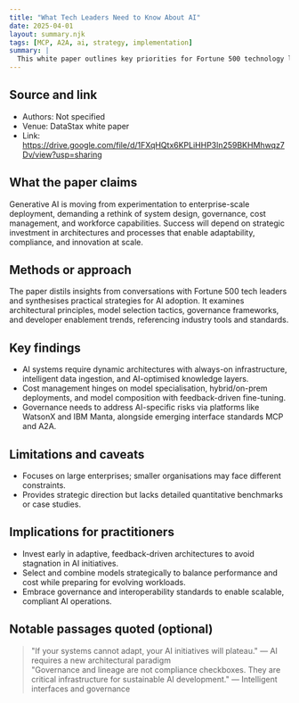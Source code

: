 ```yaml
---
title: "What Tech Leaders Need to Know About AI"
date: 2025-04-01
layout: summary.njk
tags: [MCP, A2A, ai, strategy, implementation]
summary: |
  This white paper outlines key priorities for Fortune 500 technology leaders seeking to integrate generative AI into enterprise operations. It emphasises adaptive architectures, cost-optimised model strategies, robust governance, and the changing developer landscape. The focus is on building sustainable, scalable AI systems that can evolve with data and regulatory requirements.
---
```


## Source and link
- Authors: Not specified
- Venue: DataStax white paper
- Link: https://drive.google.com/file/d/1FXqHQtx6KPLiHHP3ln259BKHMhwqz7Dv/view?usp=sharing

## What the paper claims
Generative AI is moving from experimentation to enterprise-scale deployment, demanding a rethink of system design, governance, cost management, and workforce capabilities. Success will depend on strategic investment in architectures and processes that enable adaptability, compliance, and innovation at scale.

## Methods or approach
The paper distils insights from conversations with Fortune 500 tech leaders and synthesises practical strategies for AI adoption. It examines architectural principles, model selection tactics, governance frameworks, and developer enablement trends, referencing industry tools and standards.

## Key findings
- AI systems require dynamic architectures with always-on infrastructure, intelligent data ingestion, and AI-optimised knowledge layers.
- Cost management hinges on model specialisation, hybrid/on-prem deployments, and model composition with feedback-driven fine-tuning.
- Governance needs to address AI-specific risks via platforms like WatsonX and IBM Manta, alongside emerging interface standards MCP and A2A.

## Limitations and caveats
- Focuses on large enterprises; smaller organisations may face different constraints.
- Provides strategic direction but lacks detailed quantitative benchmarks or case studies.

## Implications for practitioners
- Invest early in adaptive, feedback-driven architectures to avoid stagnation in AI initiatives.
- Select and combine models strategically to balance performance and cost while preparing for evolving workloads.
- Embrace governance and interoperability standards to enable scalable, compliant AI operations.

## Notable passages quoted (optional)
> "If your systems cannot adapt, your AI initiatives will plateau." — AI requires a new architectural paradigm  
> "Governance and lineage are not compliance checkboxes. They are critical infrastructure for sustainable AI development." — Intelligent interfaces and governance
